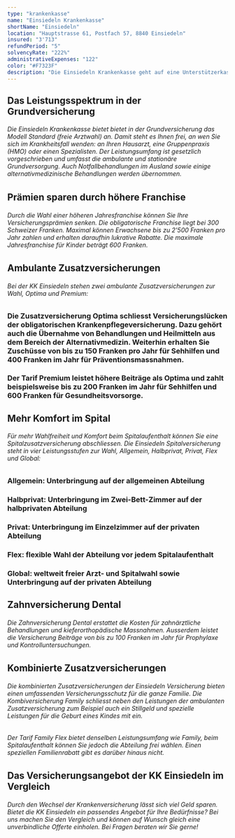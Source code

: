 ```yaml
---
type: "krankenkasse"
name: "Einsiedeln Krankenkasse"
shortName: "Einsiedeln"
location: "Hauptstrasse 61, Postfach 57, 8840 Einsiedeln"
insured: "3'713"
refundPeriod: "5"
solvencyRate: "222%"
administrativeExpenses: "122"
color: "#F7323F"
description: "Die Einsiedeln Krankenkasse geht auf eine Unterstützerkasse der Schneider und Weber aus dem Jahr 1825 zurück, die bis 1857 existierte. Im Jahr 1871 wurde der Versicherer schliesslich als Verein der Bäcker- und Metzgerzunft gegründet. Die Krankenversicherung zeichnet sich durch eine starke Verbundenheit zur Region und ein umfassendes Leistungsangebot aus."
---
```


## Das Leistungsspektrum in der Grundversicherung

###### Die Einsiedeln Krankenkasse bietet bietet in der Grundversicherung das Modell Standard (freie Arztwahl) an. Damit steht es Ihnen frei, an wen Sie sich im Krankheitsfall wenden: an Ihren Hausarzt, eine Gruppenpraxis (HMO) oder einen Spezialisten. Der Leistungsumfang ist gesetzlich vorgeschrieben und umfasst die ambulante und stationäre Grundversorgung. Auch Notfallbehandlungen im Ausland sowie einige alternativmedizinische Behandlungen werden übernommen.

## Prämien sparen durch höhere Franchise

###### Durch die Wahl einer höheren Jahresfranchise können Sie Ihre Versicherungsprämien senken. Die obligatorische Franchise liegt bei 300 Schweizer Franken. Maximal können Erwachsene bis zu 2'500 Franken pro Jahr zahlen und erhalten daraufhin lukrative Rabatte. Die maximale Jahresfranchise für Kinder beträgt 600 Franken.

## Ambulante Zusatzversicherungen

###### Bei der KK Einsiedeln stehen zwei ambulante Zusatzversicherungen zur Wahl, Optima und Premium:

### Die Zusatzversicherung Optima schliesst Versicherungslücken der obligatorischen Krankenpflegeversicherung. Dazu gehört auch die Übernahme von Behandlungen und Heilmitteln aus dem Bereich der Alternativmedizin. Weiterhin erhalten Sie Zuschüsse von bis zu 150 Franken pro Jahr für Sehhilfen und 400 Franken im Jahr für Präventionsmassnahmen.

### Der Tarif Premium leistet höhere Beiträge als Optima und zahlt beispielsweise bis zu 200 Franken im Jahr für Sehhilfen und 600 Franken für Gesundheitsvorsorge.

## Mehr Komfort im Spital

###### Für mehr Wahlfreiheit und Komfort beim Spitalaufenthalt können Sie eine Spitalzusatzversicherung abschliessen. Die Einsiedeln Spitalversicherung steht in vier Leistungsstufen zur Wahl, Allgemein, Halbprivat, Privat, Flex und Global:

### Allgemein: Unterbringung auf der allgemeinen Abteilung

### Halbprivat: Unterbringung im Zwei-Bett-Zimmer auf der halbprivaten Abteilung

### Privat: Unterbringung im Einzelzimmer auf der privaten Abteilung

### Flex: flexible Wahl der Abteilung vor jedem Spitalaufenthalt

### Global: weltweit freier Arzt- und Spitalwahl sowie Unterbringung auf der privaten Abteilung

## Zahnversicherung Dental

###### Die Zahnversicherung Dental erstattet die Kosten für zahnärztliche Behandlungen und kieferorthopädische Massnahmen. Ausserdem leistet die Versicherung Beiträge von bis zu 100 Franken im Jahr für Prophylaxe und Kontrolluntersuchungen.

## Kombinierte Zusatzversicherungen

###### Die kombinierten Zusatzversicherungen der Einsiedeln Versicherung bieten einen umfassenden Versicherungsschutz für die ganze Familie. Die Kombiversicherung Family schliesst neben den Leistungen der ambulanten Zusatzversicherung zum Beispiel auch ein Stillgeld und spezielle Leistungen für die Geburt eines Kindes mit ein.

###### Der Tarif Family Flex bietet denselben Leistungsumfang wie Family, beim Spitalaufenthalt können Sie jedoch die Abteilung frei wählen. Einen speziellen Familienrabatt gibt es darüber hinaus nicht.

## Das Versicherungsangebot der KK Einsiedeln im Vergleich

###### Durch den Wechsel der Krankenversicherung lässt sich viel Geld sparen. Bietet die KK Einsiedeln ein passendes Angebot für Ihre Bedürfnisse? Bei uns machen Sie den Vergleich und können auf Wunsch gleich eine unverbindliche Offerte einholen. Bei Fragen beraten wir Sie gerne!
